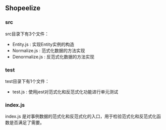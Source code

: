 ## Shopeelize
### src
src目录下有3个文件：
* Entity.js : 实现Entity实例的构造
* Normalize.js : 范式化数据的方法实现
* Denormalize.js : 反范式化数据的方法实现

### test
test目录下有1个文件：
* test.js : 使用jest对范式化和反范式化功能进行单元测试

### index.js
index.js 是对事例数据的范式化和反范式化的入口，用于检验范式化和反范式化函数是否满足了需要。
